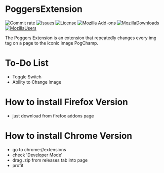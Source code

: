 # PoggersExtension
[![Commit rate](https://img.shields.io/github/commit-activity/m/dogemanwastaken/PoggersExtension?label=Commits)](https://github.com/dogemanwastaken/PoggersExtension/commits/main)
[![Issues](https://img.shields.io/github/issues/dogemanwastaken/PoggersExtension/issues)](https://github.com/dogemanwastaken/PoggersExtension/issues)
[![License](https://img.shields.io/badge/license-Mozilla-brightgreen)](https://github.com/dogemanwastaken/PoggersExtension/blob/main/LICENSE)
[![Mozilla Add-ons](https://img.shields.io/amo/rating/poggers?label=Firefox)](https://addons.mozilla.org/firefox/addon/poggers/)
[![MozillaDownloads](https://img.shields.io/amo/dw/poggers)](https://addons.mozilla.org/firefox/addon/poggers/)
[![MozillaUsers](https://img.shields.io/amo/users/poggers)](https://addons.mozilla.org/firefox/addon/poggers/)

The Poggers Extension is an extension that repeatedly changes every img tag on a page to the iconic image PogChamp.
# To-Do List
- Toggle Switch
- Ability to Change Image
# How to install Firefox Version
- just download from firefox addons page
# How to install Chrome Version
- go to chrome://extensions
- check 'Developer Mode'
- drag .zip from releases tab into page
- profit
